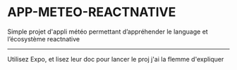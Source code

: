 # APP-METEO-REACTNATIVE

Simple projet d'appli météo permettant d’appréhender le language et l’écosystème reactnative

---

Utilisez Expo, et lisez leur doc pour lancer le proj j'ai la flemme d'expliquer
